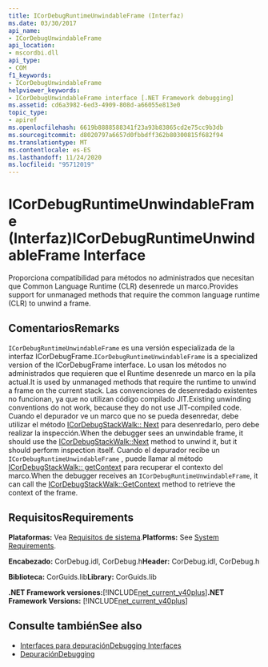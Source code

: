 ```yaml
---
title: ICorDebugRuntimeUnwindableFrame (Interfaz)
ms.date: 03/30/2017
api_name:
- ICorDebugUnwindableFrame
api_location:
- mscordbi.dll
api_type:
- COM
f1_keywords:
- ICorDebugUnwindableFrame
helpviewer_keywords:
- ICorDebugUnwindableFrame interface [.NET Framework debugging]
ms.assetid: cd6a3982-6ed3-4909-808d-a66055e813e0
topic_type:
- apiref
ms.openlocfilehash: 6619b8888588341f23a93b83865cd2e75cc9b3db
ms.sourcegitcommit: d8020797a6657d0fbbdff362b80300815f682f94
ms.translationtype: MT
ms.contentlocale: es-ES
ms.lasthandoff: 11/24/2020
ms.locfileid: "95712019"
---
```

# <a name="icordebugruntimeunwindableframe-interface"></a><span data-ttu-id="31d27-102">ICorDebugRuntimeUnwindableFrame (Interfaz)</span><span class="sxs-lookup"><span data-stu-id="31d27-102">ICorDebugRuntimeUnwindableFrame Interface</span></span>

<span data-ttu-id="31d27-103">Proporciona compatibilidad para métodos no administrados que necesitan que Common Language Runtime (CLR) desenrede un marco.</span><span class="sxs-lookup"><span data-stu-id="31d27-103">Provides support for unmanaged methods that require the common language runtime (CLR) to unwind a frame.</span></span>  
  
## <a name="remarks"></a><span data-ttu-id="31d27-104">Comentarios</span><span class="sxs-lookup"><span data-stu-id="31d27-104">Remarks</span></span>  

 <span data-ttu-id="31d27-105">`ICorDebugRuntimeUnwindableFrame` es una versión especializada de la interfaz ICorDebugFrame.</span><span class="sxs-lookup"><span data-stu-id="31d27-105">`ICorDebugRuntimeUnwindableFrame` is a specialized version of the ICorDebugFrame interface.</span></span> <span data-ttu-id="31d27-106">Lo usan los métodos no administrados que requieren que el Runtime desenrede un marco en la pila actual.</span><span class="sxs-lookup"><span data-stu-id="31d27-106">It is used by unmanaged methods that require the runtime to unwind a frame on the current stack.</span></span> <span data-ttu-id="31d27-107">Las convenciones de desenredado existentes no funcionan, ya que no utilizan código compilado JIT.</span><span class="sxs-lookup"><span data-stu-id="31d27-107">Existing unwinding conventions do not work, because they do not use JIT-compiled code.</span></span> <span data-ttu-id="31d27-108">Cuando el depurador ve un marco que no se pueda desenredar, debe utilizar el método [ICorDebugStackWalk:: Next](icordebugstackwalk-next-method.md) para desenredarlo, pero debe realizar la inspección.</span><span class="sxs-lookup"><span data-stu-id="31d27-108">When the debugger sees an unwindable frame, it should use the [ICorDebugStackWalk::Next](icordebugstackwalk-next-method.md) method to unwind it, but it should perform inspection itself.</span></span> <span data-ttu-id="31d27-109">Cuando el depurador recibe un `ICorDebugRuntimeUnwindableFrame` , puede llamar al método [ICorDebugStackWalk:: getContext](icordebugstackwalk-getcontext-method.md) para recuperar el contexto del marco.</span><span class="sxs-lookup"><span data-stu-id="31d27-109">When the debugger receives an `ICorDebugRuntimeUnwindableFrame`, it can call the [ICorDebugStackWalk::GetContext](icordebugstackwalk-getcontext-method.md) method to retrieve the context of the frame.</span></span>  
  
## <a name="requirements"></a><span data-ttu-id="31d27-110">Requisitos</span><span class="sxs-lookup"><span data-stu-id="31d27-110">Requirements</span></span>  

 <span data-ttu-id="31d27-111">**Plataformas:** Vea [Requisitos de sistema](../../get-started/system-requirements.md).</span><span class="sxs-lookup"><span data-stu-id="31d27-111">**Platforms:** See [System Requirements](../../get-started/system-requirements.md).</span></span>  
  
 <span data-ttu-id="31d27-112">**Encabezado:** CorDebug.idl, CorDebug.h</span><span class="sxs-lookup"><span data-stu-id="31d27-112">**Header:** CorDebug.idl, CorDebug.h</span></span>  
  
 <span data-ttu-id="31d27-113">**Biblioteca:** CorGuids.lib</span><span class="sxs-lookup"><span data-stu-id="31d27-113">**Library:** CorGuids.lib</span></span>  
  
 <span data-ttu-id="31d27-114">**.NET Framework versiones:**[!INCLUDE[net_current_v40plus](../../../../includes/net-current-v40plus-md.md)]</span><span class="sxs-lookup"><span data-stu-id="31d27-114">**.NET Framework Versions:** [!INCLUDE[net_current_v40plus](../../../../includes/net-current-v40plus-md.md)]</span></span>  
  
## <a name="see-also"></a><span data-ttu-id="31d27-115">Consulte también</span><span class="sxs-lookup"><span data-stu-id="31d27-115">See also</span></span>

- [<span data-ttu-id="31d27-116">Interfaces para depuración</span><span class="sxs-lookup"><span data-stu-id="31d27-116">Debugging Interfaces</span></span>](debugging-interfaces.md)
- [<span data-ttu-id="31d27-117">Depuración</span><span class="sxs-lookup"><span data-stu-id="31d27-117">Debugging</span></span>](index.md)
